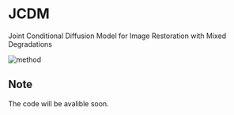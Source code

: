 # JCDM
Joint Conditional Diffusion Model for Image Restoration with Mixed Degradations

![method](https://github.com/mengyu212/JCDM/blob/main/fig5.jpg)

## Note
The code will be avalible soon.

